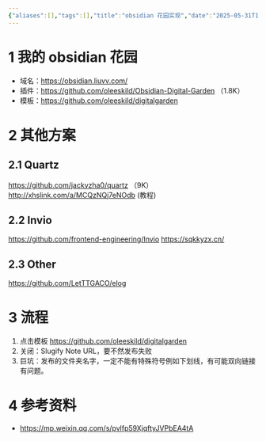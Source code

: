 ```yaml
---
{"aliases":[],"tags":[],"title":"obsidian 花园实现","date":"2025-05-31T18:09:37+08:00","date_modify":"2025-06-28T23:36:09+08:00","dg-publish":true,"permalink":"/Publish/01_技术/obsidian花园实现/","dgPassFrontmatter":true,"created":"2025-05-31T18:09:37+08:00","updated":"2025-06-28T23:36:09+08:00"}
---
```



# 1 我的 obsidian 花园

- 域名：<https://obsidian.liuvv.com/>
- 插件：<https://github.com/oleeskild/Obsidian-Digital-Garden> （1.8K）
- 模板：<https://github.com/oleeskild/digitalgarden>

# 2 其他方案

## 2.1 Quartz

<https://github.com/jackyzha0/quartz> （9K）
<http://xhslink.com/a/MCQzNQj7eNOdb> (教程)

## 2.2 Invio

<https://github.com/frontend-engineering/Invio>
<https://sqkkyzx.cn/>

## 2.3 Other

<https://github.com/LetTTGACO/elog>

# 3 流程

1. 点击模板 <https://github.com/oleeskild/digitalgarden>
2. 关闭：Slugify Note URL，要不然发布失败
3. 巨坑：发布的文件夹名字，一定不能有特殊符号例如下划线，有可能双向链接有问题。

# 4 参考资料

- <https://mp.weixin.qq.com/s/pvlfp59XjqftyJVPbEA4tA>
